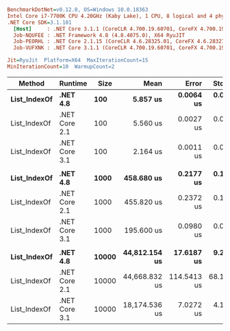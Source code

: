 ``` ini

BenchmarkDotNet=v0.12.0, OS=Windows 10.0.18363
Intel Core i7-7700K CPU 4.20GHz (Kaby Lake), 1 CPU, 8 logical and 4 physical cores
.NET Core SDK=3.1.101
  [Host]     : .NET Core 3.1.1 (CoreCLR 4.700.19.60701, CoreFX 4.700.19.60801), X64 RyuJIT
  Job-NQUFEE : .NET Framework 4.8 (4.8.4075.0), X64 RyuJIT
  Job-PEORHL : .NET Core 2.1.15 (CoreCLR 4.6.28325.01, CoreFX 4.6.28327.02), X64 RyuJIT
  Job-VUFXNK : .NET Core 3.1.1 (CoreCLR 4.700.19.60701, CoreFX 4.700.19.60801), X64 RyuJIT

Jit=RyuJit  Platform=X64  MaxIterationCount=15  
MinIterationCount=10  WarmupCount=2  

```
|       Method |       Runtime |  Size |          Mean |       Error |     StdDev | Ratio |
|------------- |-------------- |------ |--------------:|------------:|-----------:|------:|
| **List_IndexOf** |      **.NET 4.8** |   **100** |      **5.857 us** |   **0.0064 us** |  **0.0043 us** |  **1.00** |
| List_IndexOf | .NET Core 2.1 |   100 |      5.560 us |   0.0027 us |  0.0016 us |  0.95 |
| List_IndexOf | .NET Core 3.1 |   100 |      2.164 us |   0.0011 us |  0.0007 us |  0.37 |
|              |               |       |               |             |            |       |
| **List_IndexOf** |      **.NET 4.8** |  **1000** |    **458.680 us** |   **0.2177 us** |  **0.1295 us** |  **1.00** |
| List_IndexOf | .NET Core 2.1 |  1000 |    455.820 us |   0.2372 us |  0.1569 us |  0.99 |
| List_IndexOf | .NET Core 3.1 |  1000 |    195.600 us |   0.0980 us |  0.0583 us |  0.43 |
|              |               |       |               |             |            |       |
| **List_IndexOf** |      **.NET 4.8** | **10000** | **44,812.154 us** |  **17.6187 us** |  **9.2149 us** |  **1.00** |
| List_IndexOf | .NET Core 2.1 | 10000 | 44,668.832 us | 114.5413 us | 68.1617 us |  1.00 |
| List_IndexOf | .NET Core 3.1 | 10000 | 18,174.536 us |   7.0272 us |  4.1817 us |  0.41 |
